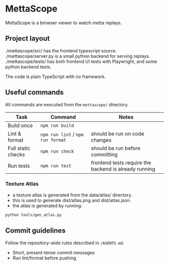 # MettaScope

MettaScope is a browser viewer to watch metta replays.

## Project layout

./mettascope/src/ has the frontend typescript source.
./mettascope/server.py is a small python backend for serving replays.
./mettascope/tests/ has both frontend UI tests with Playwright, and some python backend tests.

The code is plain TypeScript with no framework.

## Useful commands

All commands are executed from the `mettascope/` directory.

| Task | Command | Notes |
|------|---------|-------|
| Build once | `npm run build` | |
| Lint & format | `npm run lint` / `npm run format` | should be run on code changes |
| Full static checks | `npm run check` | should be run before committing |
| Run tests | `npm run test` | frontend tests require the backend is already running |

### Texture Atlas

- a texture atlas is generated from the data/atlas/ directory.
- this is used to generate dist/atlas.png and dist/atlas.json.
- the atlas is generated by running:

```bash
python tools/gen_atlas.py
```

## Commit guidelines

Follow the repository-wide rules described in `/AGENTS.md`:

* Short, present-tense commit messages
* Run lint/format before pushing
